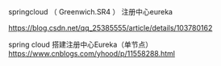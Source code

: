 

springcloud （ Greenwich.SR4 ） 注册中心eureka

https://blog.csdn.net/qq_25385555/article/details/103780162

spring cloud 搭建注册中心Eureka（单节点）
https://www.cnblogs.com/yhood/p/11558288.html
